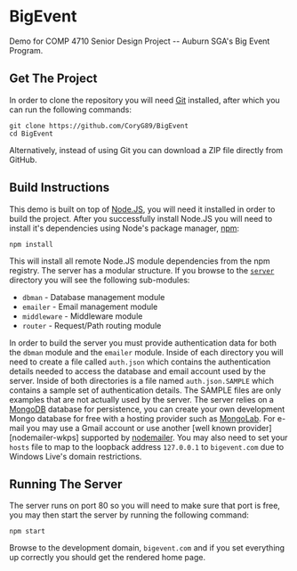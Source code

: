 BigEvent
========

Demo for COMP 4710 Senior Design Project -- Auburn SGA's Big Event Program.

Get The Project
---------------

In order to clone the repository you will need [Git][git] installed, after which you can run the following commands:

    git clone https://github.com/CoryG89/BigEvent
    cd BigEvent

Alternatively, instead of using Git you can download a ZIP file directly from GitHub.

Build Instructions
------------------
This demo is built on top of [Node.JS][node], you will need it installed in order to build the project. After you successfully install Node.JS you will need to install it's dependencies using Node's package manager, [npm][npm]:

    npm install

This will install all remote Node.JS module dependencies from the npm registry. The server has a modular structure. If you browse to the [`server`][server-dir] directory you will see the following sub-modules:

 * `dbman` - Database management module
 * `emailer` - Email management module
 * `middleware` - Middleware module
 * `router` - Request/Path routing module

In order to build the server you must provide authentication data for both the `dbman` module and the `emailer` module. Inside of each directory you will need to create a file called `auth.json` which contains the authentication details needed to access the database and email account used by the server. Inside of both directories is a file named `auth.json.SAMPLE` which contains a sample set of authentication details. The SAMPLE files are only examples that are not actually used by the server. The server relies on a [MongoDB][mongodb] database for persistence, you can create your own development Mongo database for free with a hosting provider such as [MongoLab][mongolab]. For e-mail you may use a Gmail account or use another [well known provider][nodemailer-wkps] supported by [nodemailer][nodemailer]. You may also need to set your `hosts` file to map to the loopback address `127.0.0.1` to `bigevent.com` due to Windows Live's domain
restrictions.

Running The Server
------------------
The server runs on port 80 so you will need to make sure that port is free,
you may then start the server by running the following command:

    npm start

Browse to the development domain, `bigevent.com` and if you set everything up correctly you should get the rendered home page.

[git]: http://git-scm.com
[node]: http://nodejs.org
[npm]: https://npmjs.org
[express]: http://expressjs.com
[mongodb]: http://mongodb.org
[mongolab]: http://mongolab.com
[nodemailer]: https://github.com/andris9/Nodemailer
[nodemailer-wpks]: https://github.com/andris9/Nodemailer#well-known-services-for-smtp
[server-dir]: server
